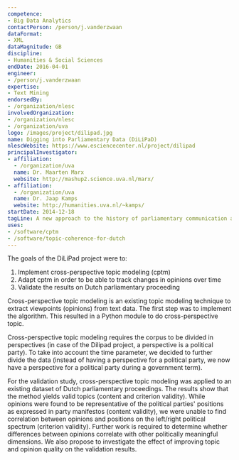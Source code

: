 ```yaml
---
competence:
- Big Data Analytics
contactPerson: /person/j.vanderzwaan
dataFormat:
- XML
dataMagnitude: GB
discipline:
- Humanities & Social Sciences
endDate: 2016-04-01
engineer:
- /person/j.vanderzwaan
expertise:
- Text Mining
endorsedBy:
- /organization/nlesc
involvedOrganization:
- /organization/nlesc
- /organization/uva
logo: /images/project/dilipad.jpg
name: Digging into Parliamentary Data (DiLiPaD)
nlescWebsite: https://www.esciencecenter.nl/project/dilipad
principalInvestigator:
- affiliation:
  - /organization/uva
  name: Dr. Maarten Marx
  website: http://mashup2.science.uva.nl/marx/
- affiliation:
  - /organization/uva
  name: Dr. Jaap Kamps
  website: http://humanities.uva.nl/~kamps/
startDate: 2014-12-18
tagLine: A new approach to the history of parliamentary communication and discourse
uses:
- /software/cptm
- /software/topic-coherence-for-dutch
---
```

The goals of the DiLiPad project were to:

1. Implement cross-perspective topic modeling (cptm)
2. Adapt cptm in order to be able to track changes in opinions over time
3. Validate the results on Dutch parliamentary proceeding

Cross-perspective topic modeling is an existing topic modeling technique to
extract viewpoints (opinions) from text data. The first step was to implement
the algorithm. This resulted in a Python module to do cross-perspective topic.

Cross-perspective topic modeling requires the corpus to be divided in
perspectives (in case of the Dilipad project, a perspective is a political party).
To take into account the time parameter, we decided to further divide the data
(instead of having a perspective for a political party, we now have a perspective
for a political party during a government term).

For the validation study, cross-perspective topic modeling was applied to an existing
dataset of Dutch parliamentary proceedings. The results show that the
method yields valid topics (content and criterion validity). While opinions
were found to be representative of the political parties' positions as expressed
in party manifestos (content validity), we were unable to find correlation
between opinions and positions on the left/right political spectrum (criterion validity).
Further work is required to determine whether differences between opinions
correlate with other politically meaningful dimensions. We also propose to
investigate the effect of improving topic and opinion quality on the validation
results.
